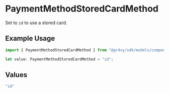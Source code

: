 # PaymentMethodStoredCardMethod

Set to `id` to use a stored card.

## Example Usage

```typescript
import { PaymentMethodStoredCardMethod } from "@gr4vy/sdk/models/components";

let value: PaymentMethodStoredCardMethod = "id";
```

## Values

```typescript
"id"
```